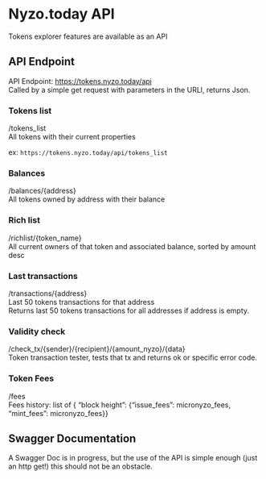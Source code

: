 # Nyzo.today API

Tokens explorer features are available as an API

## API Endpoint

API Endpoint: https://tokens.nyzo.today/api  
Called by a simple get request with parameters in the URLl, returns Json.

### Tokens list
/tokens_list  
All tokens with their current properties

ex: `https://tokens.nyzo.today/api/tokens_list` 

### Balances
/balances/{address}  
All tokens owned by address with their balance

### Rich list
/richlist/{token_name}  
All current owners of that token and associated balance, sorted by amount desc

### Last transactions
/transactions/{address}  
Last 50 tokens transactions for that address  
Returns last 50 tokens transactions for all addresses if address is empty.

### Validity check
/check_tx/{sender}/{recipient}/{amount_nyzo}/{data}  
Token transaction tester, tests that tx and returns ok or specific error code.

### Token Fees
/fees  
Fees history: list of { “block height”: {“issue_fees”: micronyzo_fees, “mint_fees”: micronyzo_fees}}  

## Swagger Documentation

A Swagger Doc is in progress, but the use of the API is simple enough (just an http get!) this should not be an obstacle.
